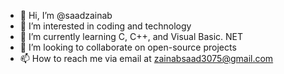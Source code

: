 - 👋 Hi, I’m @saadzainab
- 👀 I’m interested in coding and technology
- 🌱 I’m currently learning C, C++, and Visual Basic. NET
- 💞️ I’m looking to collaborate on open-source projects
- 📫 How to reach me via email at zainabsaad3075@gmail.com

<!---
saadzainab/saadzainab is a ✨ special ✨ repository because its `README.md` (this file) appears on your GitHub profile.
You can click the Preview link to take a look at your changes.
--->
